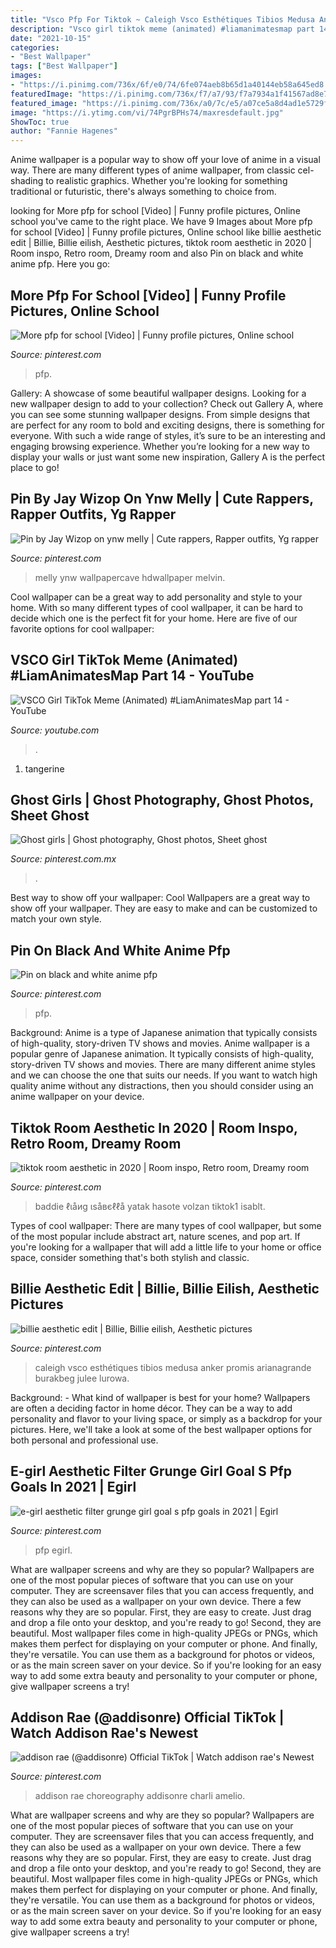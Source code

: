 ```yaml
---
title: "Vsco Pfp For Tiktok ~ Caleigh Vsco Esthétiques Tibios Medusa Anker Promis Arianagrande Burakbeg Julee Lurowa"
description: "Vsco girl tiktok meme (animated) #liamanimatesmap part 14"
date: "2021-10-15"
categories:
- "Best Wallpaper"
tags: ["Best Wallpaper"]
images:
- "https://i.pinimg.com/736x/6f/e0/74/6fe074aeb8b65d1a40144eb58a645ed8.jpg"
featuredImage: "https://i.pinimg.com/736x/f7/a7/93/f7a7934a1f41567ad8e791589d8fd0f7.jpg"
featured_image: "https://i.pinimg.com/736x/a0/7c/e5/a07ce5a8d4ad1e5729f9ddb64a01c105.jpg"
image: "https://i.ytimg.com/vi/74PgrBPHs74/maxresdefault.jpg"
ShowToc: true
author: "Fannie Hagenes"
---
```



Anime wallpaper is a popular way to show off your love of anime in a visual way. There are many different types of anime wallpaper, from classic cel-shading to realistic graphics. Whether you're looking for something traditional or futuristic, there's always something to choice from.

	

		
looking for More pfp for school [Video] | Funny profile pictures, Online school you've came to the right place. We have 9 Images about More pfp for school [Video] | Funny profile pictures, Online school like billie aesthetic edit | Billie, Billie eilish, Aesthetic pictures, tiktok room aesthetic in 2020 | Room inspo, Retro room, Dreamy room and also Pin on black and white anime pfp. Here you go:
		
    
## More Pfp For School [Video] | Funny Profile Pictures, Online School

<img loading=lazy src="https://i.pinimg.com/736x/2d/1a/80/2d1a802a9c33e4bb065587fec78438f0.jpg" onerror="this.onerror=null;this.src='https://tse1.mm.bing.net/th?id=OIP.by9Bn4FZLAvEzLdm-hplDAHaNK&amp;pid=15.1';" alt="More pfp for school [Video] | Funny profile pictures, Online school">

_Source: pinterest.com_

>pfp. 

	

Gallery: A showcase of some beautiful wallpaper designs.
Looking for a new wallpaper design to add to your collection? Check out Gallery A, where you can see some stunning wallpaper designs. From simple designs that are perfect for any room to bold and exciting designs, there is something for everyone. With such a wide range of styles, it’s sure to be an interesting and engaging browsing experience. Whether you’re looking for a new way to display your walls or just want some new inspiration, Gallery A is the perfect place to go!





	
	
    
## Pin By Jay Wizop On Ynw Melly | Cute Rappers, Rapper Outfits, Yg Rapper

<img loading=lazy src="https://i.pinimg.com/736x/1c/e8/ba/1ce8ba2c1dfcd981b9fa26848d025ff3.jpg" onerror="this.onerror=null;this.src='https://tse1.mm.bing.net/th?id=OIP.xDLQmCho2RESDPq-DiKhBgHaNK&amp;pid=15.1';" alt="Pin by Jay Wizop on ynw melly | Cute rappers, Rapper outfits, Yg rapper">

_Source: pinterest.com_

>melly ynw wallpapercave hdwallpaper melvin. 

	

Cool wallpaper can be a great way to add personality and style to your home. With so many different types of cool wallpaper, it can be hard to decide which one is the perfect fit for your home. Here are five of our favorite options for cool wallpaper: 

    
## VSCO Girl TikTok Meme (Animated) #LiamAnimatesMap Part 14 - YouTube

<img loading=lazy src="https://i.ytimg.com/vi/74PgrBPHs74/maxresdefault.jpg" onerror="this.onerror=null;this.src='https://tse1.mm.bing.net/th?id=OIP.NNtrDfrABoxLek9mNuavFAHaEK&amp;pid=15.1';" alt="VSCO Girl TikTok Meme (Animated) #LiamAnimatesMap part 14 - YouTube">

_Source: youtube.com_

>. 

	

1. tangerine 

    
## Ghost Girls | Ghost Photography, Ghost Photos, Sheet Ghost

<img loading=lazy src="https://i.pinimg.com/736x/6f/e0/74/6fe074aeb8b65d1a40144eb58a645ed8.jpg" onerror="this.onerror=null;this.src='https://tse2.mm.bing.net/th?id=OIP.ngg2mGQfKBVlkHBEAiVdkgHaH8&amp;pid=15.1';" alt="Ghost girls | Ghost photography, Ghost photos, Sheet ghost">

_Source: pinterest.com.mx_

>. 

	

Best way to show off your wallpaper:
Cool Wallpapers are a great way to show off your wallpaper. They are easy to make and can be customized to match your own style.

    
## Pin On Black And White Anime Pfp

<img loading=lazy src="https://i.pinimg.com/736x/4a/4a/eb/4a4aeb949e400299d10b185ac2f7abe1.jpg" onerror="this.onerror=null;this.src='https://tse3.mm.bing.net/th?id=OIP.XLXJH9nXxoe6nnsVQaEKxQHaKX&amp;pid=15.1';" alt="Pin on black and white anime pfp">

_Source: pinterest.com_

>pfp. 

	

Background: Anime is a type of Japanese animation that typically consists of high-quality, story-driven TV shows and movies.
Anime wallpaper is a popular genre of Japanese animation. It typically consists of high-quality, story-driven TV shows and movies. There are many different anime styles and we can choose the one that suits our needs. If you want to watch high quality anime without any distractions, then you should consider using an anime wallpaper on your device.

    
## Tiktok Room Aesthetic In 2020 | Room Inspo, Retro Room, Dreamy Room

<img loading=lazy src="https://i.pinimg.com/736x/f7/a7/93/f7a7934a1f41567ad8e791589d8fd0f7.jpg" onerror="this.onerror=null;this.src='https://tse2.mm.bing.net/th?id=OIP.PsF5GoL4_XDE47PyGm9fOwHaNL&amp;pid=15.1';" alt="tiktok room aesthetic in 2020 | Room inspo, Retro room, Dreamy room">

_Source: pinterest.com_

>baddie ℓιåиg ιѕåвєℓℓå yatak hasote volzan tiktok1 isablt. 

	

Types of cool wallpaper:
There are many types of cool wallpaper, but some of the most popular include abstract art, nature scenes, and pop art. If you're looking for a wallpaper that will add a little life to your home or office space, consider something that's both stylish and classic.

    
## Billie Aesthetic Edit | Billie, Billie Eilish, Aesthetic Pictures

<img loading=lazy src="https://i.pinimg.com/736x/ff/58/f8/ff58f8a4f743a753e21921ac6a75641d.jpg" onerror="this.onerror=null;this.src='https://tse1.mm.bing.net/th?id=OIP.aGkkHKnBKd0vdqtGT1ofWAHaNK&amp;pid=15.1';" alt="billie aesthetic edit | Billie, Billie eilish, Aesthetic pictures">

_Source: pinterest.com_

>caleigh vsco esthétiques tibios medusa anker promis arianagrande burakbeg julee lurowa. 

	

Background: - What kind of wallpaper is best for your home?
Wallpapers are often a deciding factor in home décor. They can be a way to add personality and flavor to your living space, or simply as a backdrop for your pictures. Here, we'll take a look at some of the best wallpaper options for both personal and professional use.

    
## E-girl Aesthetic Filter Grunge Girl Goal S Pfp Goals In 2021 | Egirl

<img loading=lazy src="https://i.pinimg.com/736x/a0/7c/e5/a07ce5a8d4ad1e5729f9ddb64a01c105.jpg" onerror="this.onerror=null;this.src='https://tse3.mm.bing.net/th?id=OIP.xBpxfVrKjHz1t9o73z-MngHaNK&amp;pid=15.1';" alt="e-girl aesthetic filter grunge girl goal s pfp goals in 2021 | Egirl">

_Source: pinterest.com_

>pfp egirl. 

	

What are wallpaper screens and why are they so popular?
Wallpapers are one of the most popular pieces of software that you can use on your computer. They are screensaver files that you can access frequently, and they can also be used as a wallpaper on your own device. There a few reasons why they are so popular. First, they are easy to create. Just drag and drop a file onto your desktop, and you're ready to go! Second, they are beautiful. Most wallpaper files come in high-quality JPEGs or PNGs, which makes them perfect for displaying on your computer or phone. And finally, they're versatile. You can use them as a background for photos or videos, or as the main screen saver on your device. So if you're looking for an easy way to add some extra beauty and personality to your computer or phone, give wallpaper screens a try!

    
## Addison Rae (@addisonre) Official TikTok | Watch Addison Rae&#039;s Newest

<img loading=lazy src="https://i.pinimg.com/736x/57/9f/35/579f353615d639fd93f8ddd050585845.jpg" onerror="this.onerror=null;this.src='https://tse2.mm.bing.net/th?id=OIP.n6hQS29xDmGFQLb27qSmWQHaNK&amp;pid=15.1';" alt="addison rae (@addisonre) Official TikTok | Watch addison rae&#039;s Newest">

_Source: pinterest.com_

>addison rae choreography addisonre charli amelio. 

	

What are wallpaper screens and why are they so popular?
Wallpapers are one of the most popular pieces of software that you can use on your computer. They are screensaver files that you can access frequently, and they can also be used as a wallpaper on your own device. There a few reasons why they are so popular. First, they are easy to create. Just drag and drop a file onto your desktop, and you're ready to go! Second, they are beautiful. Most wallpaper files come in high-quality JPEGs or PNGs, which makes them perfect for displaying on your computer or phone. And finally, they're versatile. You can use them as a background for photos or videos, or as the main screen saver on your device. So if you're looking for an easy way to add some extra beauty and personality to your computer or phone, give wallpaper screens a try!

